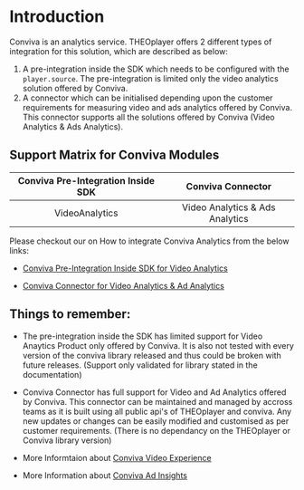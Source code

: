 # Introduction

Conviva is an analytics service. THEOplayer offers 2 different types of integration for this solution, which are described as below:

1. A pre-integration inside the SDK which needs to be configured with the `player.source`. The pre-integration is limited only the video analytics solution offered by Conviva.
2. A connector which can be initialised depending upon the customer requirements for measuring video and ads analytics offered by Conviva. This connector supports all the solutions offered by Conviva (Video Analytics & Ads Analytics).

## Support Matrix for Conviva Modules

| Conviva Pre-Integration Inside SDK | Conviva Connector |
| :----------------------------: | :-----------------------------: |
|         VideoAnalytics         |  Video Analytics & Ads Analytics   |

Please checkout our on How to integrate Conviva Analytics from the below links:

- [Conviva Pre-Integration Inside SDK for Video Analytics](01-conviva-preintegration.md)

- [Conviva Connector for Video Analytics & Ad Analytics](02-conviva-connector.md)


## Things to remember:

- The pre-integration inside the SDK has limited support for Video Anaytics Product only offered by Conviva. It is also not tested with every version of the conviva library released and thus could be broken with future releases. (Support only validated for library stated in the documentation)

- Conviva Connector has full support for Video and Ad Analytics offered by Conviva. This connector can be maintained and managed by accross teams as it is built using all public api's of THEOplayer and conviva. Any new updates or changes can be easily modified and customised as per customer requirements. (There is no dependancy on the THEOplayer or Conviva library version)

- More Informtaion about [Conviva Video Experience](https://www.conviva.com/experience-insights/)

- More Information about [Conviva Ad Insights](https://www.conviva.com/ad-insights/)